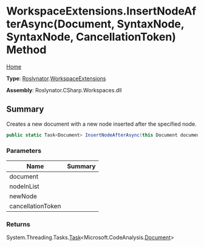 # WorkspaceExtensions\.InsertNodeAfterAsync\(Document, SyntaxNode, SyntaxNode, CancellationToken\) Method

[Home](../../../README.md)

**Type**: [Roslynator](../../README.md)\.[WorkspaceExtensions](../README.md)

**Assembly**: Roslynator\.CSharp\.Workspaces\.dll

## Summary

Creates a new document with a new node inserted after the specified node\.

```csharp
public static Task<Document> InsertNodeAfterAsync(this Document document, SyntaxNode nodeInList, SyntaxNode newNode, CancellationToken cancellationToken = default(CancellationToken))
```

### Parameters

| Name | Summary |
| ---- | ------- |
| document | |
| nodeInList | |
| newNode | |
| cancellationToken | |

### Returns

System\.Threading\.Tasks\.[Task](https://docs.microsoft.com/en-us/dotnet/api/system.threading.tasks.task-1)\<Microsoft\.CodeAnalysis\.[Document](https://docs.microsoft.com/en-us/dotnet/api/microsoft.codeanalysis.document)>

